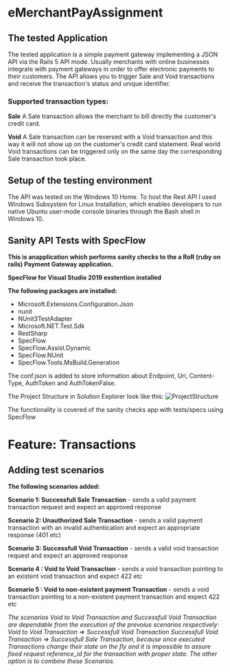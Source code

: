 # eMerchantPayAssignment

## The tested Application  
The tested application is a simple payment gateway implementing a JSON API via the Rails 5 API mode. Usually merchants with online businesses integrate with payment gateways in order to offer electronic payments to their customers. The API allows you to trigger Sale and Void transactions and receive the transaction's status and unique identifier.

### Supported transaction types:
**Sale**
A Sale transaction allows the merchant to bill directly the customer's credit card.

**Void**
A Sale transaction can be reversed with a Void transaction and this way it will not show up on the customer's credit card statement. Real world Void transactions can be triggered only on the same day the corresponding Sale transaction took place.

## Setup of the testing environment
The API was tested on the Windows 10 Home. To host the Rest API I used Windows Subsystem for Linux Installation, which enables developers to run native Ubuntu user-mode console binaries through the Bash shell in Windows 10.

## Sanity API Tests with SpecFlow 

**This is anapplication which performs sanity checks to the a RoR (ruby on rails) Payment Gateway application.**

**SpecFlow for Visual Studio 2019 exstention installed**

**The following packages are installed:**
- Microsoft.Extensions.Configuration.Json
- nunit
- NUnit3TestAdapter
- Microsoft.NET.Test.Sdk
- RestSharp
- SpecFlow
- SpecFlow.Assist.Dynamic
- SpecFlow.NUnit
- SpecFlow.Tools.MsBuild.Generation

The conf.json is added to store information about Endpoint, Uri, Content-Type, AuthToken and AuthTokenFalse.

The Project Structure in Solution Explorer look like this:
![ProjectStructure](https://user-images.githubusercontent.com/35447819/86813373-c4ea5c00-c088-11ea-8ee7-ada684130dc0.png)


The functionality is covered of the sanity checks app with tests/specs using SpecFlow

# Feature: Transactions

## Adding test scenarios

**The following scenarios added:**

**Scenario 1: Successfull Sale Transaction** - sends a valid payment transaction request and expect an approved
response

**Scenario 2: Unauthorized Sale Transaction** - sends a valid payment transaction with an invalid authentication and expect
an appropriate response (401 etc)

**Scenario 3: Successfull Void Transaction** - sends a valid void transaction request and expect an approved response

**Scenario 4 : Void to Void Transaction** - sends a void transaction pointing to an existent void transaction and
expect 422 etc

**Scenario 5 : Void to non-existent payment Transaction** - sends a void transaction pointing to a non-existent payment transaction
and expect 422 etc

*The scenarios Void to Void Transaction and Successfull Void Transaction are dependable from the execution of the prevoius scenarios respectively:
Void to Void Transaction => Successfull Void Transaction
Successfull Void Transaction => Successfull Sale Transaction, because once executed Transactions change their state on the fly and it is impossible to assure fixed
request reference_id for the transaction with proper state.
The other option is to combine these Scenarios.*
